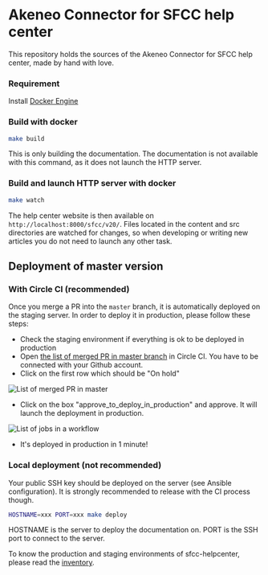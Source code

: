 # Akeneo Connector for SFCC help center
This repository holds the sources of the Akeneo Connector for SFCC help center, made by hand with love.

### Requirement

Install [Docker Engine](https://docs.docker.com/engine/installation/)

### Build with docker

```bash
make build
```

This is only building the documentation. The documentation is not available with this command, as it does not launch the HTTP server.

### Build and launch HTTP server with docker

```bash
make watch
```

The help center website is then available on `http://localhost:8000/sfcc/v20/`.
Files located in the content and src directories are watched for changes, so when developing or writing new articles you do not need to launch any other task.

## Deployment of master version

### With Circle CI (recommended)

Once you merge a PR into the `master` branch, it is automatically deployed on the staging server. In order to deploy it in production, please follow these steps:

- Check the staging environment if everything is ok to be deployed in production
- Open [the list of merged PR in master branch](https://circleci.com/gh/akeneo/workflows/sfcc-helpcenter/tree/master) in Circle CI. You have to be connected with your Github account.
- Click on the first row which should be "On hold"

![List of merged PR in master](.circleci/list_workflows.jpg)

- Click on the box "approve_to_deploy_in_production" and approve. It will launch the deployment in production.

![List of jobs in a workflow](.circleci/list_jobs.jpg)

- It's deployed in production in 1 minute!

### Local deployment (not recommended)

Your public SSH key should be deployed on the server (see Ansible configuration). It is strongly recommended to release with the CI process though.

```bash
HOSTNAME=xxx PORT=xxx make deploy
```

HOSTNAME is the server to deploy the documentation on.
PORT is the SSH port to connect to the server.

To know the production and staging environments of sfcc-helpcenter, please read the [inventory](https://github.com/akeneo/ansible/blob/master/inventories/core.inventory).
